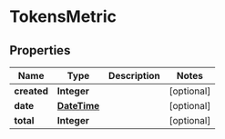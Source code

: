 
# TokensMetric

## Properties
Name | Type | Description | Notes
------------ | ------------- | ------------- | -------------
**created** | **Integer** |  |  [optional]
**date** | [**DateTime**](DateTime.md) |  |  [optional]
**total** | **Integer** |  |  [optional]



